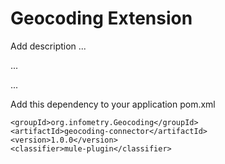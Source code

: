 # Geocoding Extension

Add description ...


...


...


Add this dependency to your application pom.xml

```
<groupId>org.infometry.Geocoding</groupId>
<artifactId>geocoding-connector</artifactId>
<version>1.0.0</version>
<classifier>mule-plugin</classifier>
```
